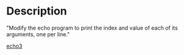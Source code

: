 # Description
"Modify the echo program to print the index and value of each of its arguments, one per line."

[echo3](https://github.com/adonovan/gopl.io/blob/b725d6015f980e94734da37e35ba0d943fc7532f/ch1/echo3/main.go)
